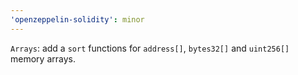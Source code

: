 ```yaml
---
'openzeppelin-solidity': minor
---
```


`Arrays`: add a `sort` functions for `address[]`, `bytes32[]` and `uint256[]` memory arrays.
